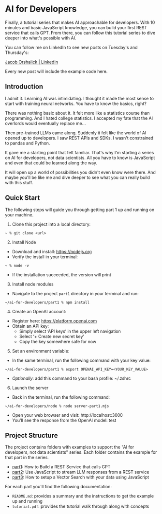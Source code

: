 # AI for Developers

Finally, a tutorial series that makes AI approachable for developers.  With 10 minutes and basic JavaScript knowledge, you can build your first REST service that calls GPT.  From there, you can follow this tutorial series to dive deeper into what's possible with AI.

You can follow me on LinkedIn to see new posts on Tuesday's and Thursday's:

[Jacob Orshalick | LinkedIn](https://linkedin.com/in/jorshalick)

Every new post will include the example code here.

## Introduction

I admit it. Learning AI was intimidating.  I thought it made the most sense to start with training neural networks. You have to know the basics, right?

There was nothing basic about it. It felt more like a statistics course than programming. And I hated college statistics.  I accepted my fate that the AI overlords would eventually replace me...

Then pre-trained LLMs came along. Suddenly it felt like the world of AI opened up to developers. I saw REST APIs and SDKs. I wasn't constrained to pandas and Python.

It gave me a starting point that felt familiar.  That's why I'm starting a series on AI for developers, not data scientists. All you have to know is JavaScript and even that could be learned along the way.

It will open up a world of possibilities you didn't even know were there. And maybe you'll be like me and dive deeper to see what you can really build with this stuff.

## Quick Start

The following steps will guide you through getting part 1 up and running on your machine.

1. Clone this project into a local directory:

```
~ % git clone <url>
```

2. Install Node

- Download and install: https://nodejs.org
- Verify the install in your terminal:

```
~ % node -v
```

- If the installation succeeded, the version will print

3. Install node modules

- Navigate to the project `part1` directory in your terminal and run:

```
~/ai-for-developers/part1 % npm install
```

4.  Create an OpenAI account:

- Register here: https://platform.openai.com
- Obtain an API key:
  - Simply select ‘API keys’ in the upper left navigation
  - Select ‘+ Create new secret key’
  - Copy the key somewhere safe for now

5.  Set an environment variable:

- In the same terminal, run the following command with your key value:

```
~/ai-for-developers/part1 % export OPENAI_API_KEY=<YOUR_KEY_VALUE>
```

- _Optionally_: add this command to your bash profile:  ~/.zshrc

6.  Launch the server

- Back in the terminal, run the following command:

```
~/ai-for-developers/node % node server-part1.mjs
```

- Open your web browser and visit: http://localhost:3000
- You’ll see the response from the OpenAI model:  test

## Project Structure

The project contains folders with examples to support the "AI for developers, not data scientists" series.  Each folder contains the example for that part in the series.

- [part1](part1): How to Build a REST Service that calls GPT
- [part2](part2): Use JavaScript to stream LLM responses from a REST service
- [part3](part3): How to setup a Vector Search with your data using JavaScript

For each part you'll find the following documentation:

- `README.md`: provides a summary and the instructions to get the example up and running
- `tutorial.pdf`: provides the tutorial walk through along with concepts 